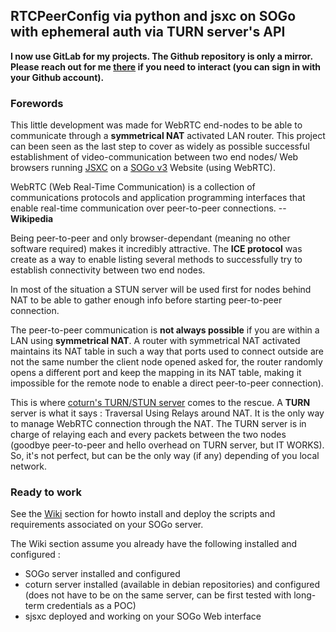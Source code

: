 ## RTCPeerConfig via python and jsxc on SOGo with ephemeral auth via TURN server's API

**I now use GitLab for my projects. The Github repository is only a mirror. Please reach out for me [there](https://gitlab.nomagic.fr/popi/jsxc-rtcpeerconfig) if you need to interact (you can sign in with your Github account).**


### Forewords
This little development was made for WebRTC end-nodes to be able to communicate through a **symmetrical NAT** activated LAN router.
This project can been seen as the last step to cover as widely as possible successful establishment of video-communication between two end nodes/ Web browsers running [JSXC](https://www.jsxc.org/) on a [SOGo v3](https://sogo.nu/) Website (using WebRTC). 

WebRTC (Web Real-Time Communication) is a collection of communications protocols and application programming interfaces that enable real-time communication over peer-to-peer connections. -- **Wikipedia**

Being peer-to-peer and only browser-dependant (meaning no other software required) makes it incredibly attractive.
The **ICE protocol** was create as a way to enable listing several methods to successfully try to establish connectivity between two end nodes.

In most of the situation a STUN server will be used first for nodes behind NAT to be able to gather enough info before starting peer-to-peer connection.

The peer-to-peer communication is **not always possible** if you are within a LAN using **symmetrical NAT**. A router with symmetrical NAT activated maintains its NAT table in such a way that ports used to connect outside are not the same number the client node opened asked for, the router randomly opens a different port and keep the mapping in its NAT table, making it impossible for the remote node to enable a direct peer-to-peer connection).

This is where [coturn's TURN/STUN server](https://github.com/coturn/coturn) comes to the rescue.
A **TURN** server is what it says : Traversal Using Relays around NAT. It is the only way to manage WebRTC connection through the NAT. The TURN server is in charge of relaying each and every packets between the two nodes (goodbye peer-to-peer and hello overhead on TURN server, but IT WORKS).
So, it's not perfect, but can be the only way (if any) depending of you local network.

### Ready to work
See the [Wiki](https://gitlab.nomagic.fr/popi/jsxc-rtcpeerconfig/wikis/home) section for howto install and deploy the scripts and requirements associated on your SOGo server. 

The Wiki section assume you already have the following installed and configured :
 * SOGo server installed and configured
 * coturn server installed (available in debian repositories) and configured (does not have to be on the same server, can be first tested with long-term credentials as a POC)
 * sjsxc deployed and working on your SOGo Web interface

